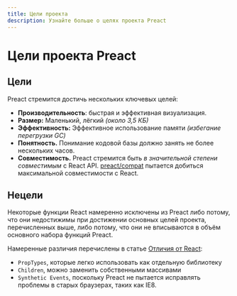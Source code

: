 ```yaml
---
title: Цели проекта
description: Узнайте больше о целях проекта Preact
---
```


# Цели проекта Preact

## Цели

Preact стремится достичь нескольких ключевых целей:

- **Производительность**: быстрая и эффективная визуализация.
- **Размер:** Маленький, лёгкий _(около 3,5 КБ)_
- **Эффективность:** Эффективное использование памяти _(избегание перегрузки GC)_
- **Понятность.** Понимание кодовой базы должно занять не более нескольких часов.
- **Совместимость.** Preact стремится быть _в значительной степени совместимым_ с React API. [preact/compat] пытается добиться максимальной совместимости с React.

## Нецели

Некоторые функции React намеренно исключены из Preact либо потому, что они недостижимы при достижении основных целей проекта, перечисленных выше, либо потому, что они не вписываются в объём основного набора функций Preact.

Намеренные различия перечислены в статье [Отличия от React](/guide/v10/differences-to-react):

- `PropTypes`, которые легко использовать как отдельную библиотеку
- `Children`, можно заменить собственными массивами
- `Synthetic Events`, поскольку Preact не пытается исправлять проблемы в старых браузерах, таких как IE8.

[preact/compat]: /guide/v10/getting-started#aliasing-react-to-preact

